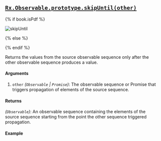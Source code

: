 ## [`Rx.Observable.prototype.skipUntil(other)`](https://github.com/Reactive-Extensions/RxJS/blob/master/src/core/linq/observable/skipuntil.js)

{% if book.isPdf %}

![skipUntil](http://reactivex.io/documentation/operators/images/skipUntil.png)

{% else %}

<rx-marbles key="skipUntil"></rx-marbles>

{% endif %}

Returns the values from the source observable sequence only after the other observable sequence produces a value.

#### Arguments
1. `other` *(`Observable` | `Promise`)*: The observable sequence or Promise that triggers propagation of elements of the source sequence.

#### Returns
*(`Observable`)*: An observable sequence containing the elements of the source sequence starting from the point the other sequence triggered propagation.    

#### Example

[](http://jsbin.com/senon/1/embed?js,console)
